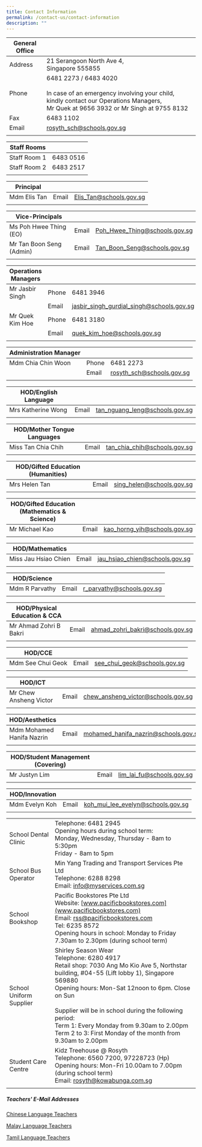 ```yaml
---
title: Contact Information
permalink: /contact-us/contact-information
description: ""
---
```

| General Office |  |
|---|---|
| Address | 21 Serangoon North Ave 4,<br>Singapore 555855 |
| Phone | 6481 2273 / 6483 4020<br><br>In case of an emergency involving your child, kindly contact our Operations Managers,<br>Mr Quek at 9656 3932 or Mr Singh at 9755 8132 |
| Fax | 6483 1102 |
| Email | rosyth_sch@schools.gov.sg |
|   |  |  |


| Staff Rooms | |
| -------- | -------- | 
| Staff Room 1 | 6483 0516 |
| Staff Room 2 | 6483 2517 |
| | |


| Principal |  |  |
|---|---|---|
| Mdm Elis Tan | Email | Elis_Tan@schools.gov.sg  |
|   |  |  |


| Vice-Principals |  |  |
|---|---|---|
| Ms Poh Hwee Thing (EO) | Email | Poh_Hwee_Thing@schools.gov.sg  |
| Mr Tan Boon Seng (Admin) | Email | Tan_Boon_Seng@schools.gov.sg  |
|   |  |  |


| Operations Managers |  |  |
|---|---|---|
| Mr Jasbir Singh | Phone | 6481 3946 |
|  | Email | jasbir_singh_gurdial_singh@schools.gov.sg |
| Mr Quek Kim Hoe | Phone | 6481 3180 |
|  | Email | quek_kim_hoe@schools.gov.sg |
|   |  |  |


| Administration Manager |  |  |
|---|---|---|
| Mdm Chia Chin Woon | Phone | 6481 2273 |
|  | Email | rosyth_sch@schools.gov.sg |
|   |  |  |

| HOD/English Language |  |  |
|---|---|---|
| Mrs Katherine Wong | Email | tan_nguang_leng@schools.gov.sg |
| | | |

| HOD/Mother Tongue Languages |  |  |
|---|---|---|
| Miss Tan Chia Chih | Email | tan_chia_chih@schools.gov.sg |
| | | |

| HOD/Gifted Education (Humanities) |  |  |
|---|---|---|
| Mrs Helen Tan | Email | sing_helen@schools.gov.sg |
| | | |

| HOD/Gifted Education (Mathematics & Science) |  |  |
|---|---|---|
| Mr Michael Kao | Email | kao_horng_yih@schools.gov.sg |
| | | |

| HOD/Mathematics  |  |  |
|---|---|---|
| Miss Jau Hsiao Chien | Email | jau_hsiao_chien@schools.gov.sg |
| | | |

| HOD/Science |  |  |
|---|---|---|
| Mdm R Parvathy | Email | r_parvathy@schools.gov.sg |
| | | |

| HOD/Physical Education & CCA |  |  |
|---|---|---|
| Mr Ahmad Zohri B Bakri | Email | ahmad_zohri_bakri@schools.gov.sg |
| | | |

| HOD/CCE |  |  |
|---|---|---|
| Mdm See Chui Geok | Email | see_chui_geok@schools.gov.sg |
| | | |

| HOD/ICT |  |  |
|---|---|---|
| Mr Chew Ansheng Victor | Email | chew_ansheng_victor@schools.gov.sg |
| | | | 

| HOD/Aesthetics |  |  |
|---|---|---|
| Mdm Mohamed Hanifa Nazrin | Email | mohamed_hanifa_nazrin@schools.gov.sg |
| | | | 

| HOD/Student Management (Covering) |  |  |
|---|---|---|
| Mr Justyn Lim | Email | lim_lai_fu@schools.gov.sg | 
| | | | 

| HOD/Innovation |  |  |
|---|---|---|
| Mdm Evelyn Koh | Email | koh_mui_lee_evelyn@schools.gov.sg |
| | | |

| | |
|---|---|
| School Dental Clinic | Telephone: 6481 2945<br>Opening hours during school term:<br>Monday, Wednesday, Thursday - 8am to 5:30pm<br>Friday - 8am to 5pm   <br> |
| School Bus Operator | Min Yang Trading and Transport Services Pte Ltd<br>Telephone: 6288 8298<br>Email: [info@myservices.com.sg](info@myservices.com.sg) |
| School Bookshop | Pacific Bookstores Pte Ltd<br>Website: [www.pacificbookstores.com](www.pacificbookstores.com)<br>Email: [rss@pacificbookstores.com](rss@pacificbookstores.com)<br>Tel: 6235 8572<br>Opening hours in school: Monday to Friday 7.30am to 2.30pm (during school term) |
| School Uniform Supplier | Shirley Season Wear<br>Telephone: 6280 4917<br>Retail shop: 7030 Ang Mo Kio Ave 5, Northstar building, #04-55 (Lift lobby 1), Singapore 569880<br>Opening hours: Mon-Sat 12noon to 6pm. Close on Sun<br><br>Supplier will be in school during the following period:<br>Term 1: Every Monday from 9.30am to 2.00pm<br>Term 2 to 3: First Monday of the month from 9.30am to 2.00pm |
| Student Care Centre     | Kidz Treehouse @ Rosyth <br>Telephone: 6560 7200, 97228723 (Hp)<br>Opening hours: Mon-Fri 10.00am to 7.00pm (during school term)<br> Email: [rosyth@kowabunga.com.sg](rosyth@kowabunga.com.sg) |
| | |

##### Teachers' E-Mail Addresses

[Chinese Language Teachers](https://rosyth.moe.edu.sg/qql/slot/u178/Sub%20pages/Contact/MT%20trs%20email%202019-CL.pdf)

[Malay Language Teachers](https://rosyth.moe.edu.sg/qql/slot/u178/Sub%20pages/Contact/MT%20trs%20email%202019-ML.pdf) 

[Tamil Language Teachers](https://rosyth.moe.edu.sg/qql/slot/u178/Sub%20pages/Contact/MT%20trs%20email%202019-TL.pdf)